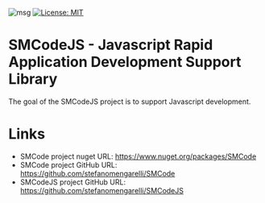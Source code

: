 ![msg](https://img.shields.io/badge/Language-Javascript-blue)
[![License: MIT](https://img.shields.io/badge/License-MIT-yellow.svg)](https://github.com/stefanomengarelli/SMCodeJS/blob/master/LICENSE)

# SMCodeJS - Javascript Rapid Application Development Support Library

The goal of the SMCodeJS project is to support Javascript development.

# Links
- SMCode project nuget URL: https://www.nuget.org/packages/SMCode
- SMCode project GitHub URL: https://github.com/stefanomengarelli/SMCode
- SMCodeJS project GitHub URL: https://github.com/stefanomengarelli/SMCodeJS
